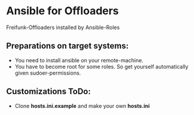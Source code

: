 # Ansible for Offloaders
Freifunk-Offloaders installed by Ansible-Roles


## Preparations on target systems:
* You need to install ansible on your remote-machine.
* You have to become root for some roles. So get yourself automatically given sudoer-permissions. 
## Customizations ToDo:
* Clone **hosts.ini.example** and make your own **hosts.ini**

